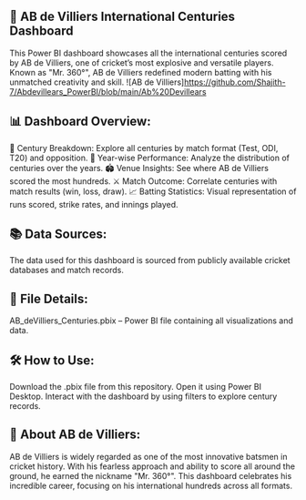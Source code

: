 ## 🏏 AB de Villiers International Centuries Dashboard
This Power BI dashboard showcases all the international centuries scored by AB de Villiers, one of cricket’s most explosive and versatile players. Known as "Mr. 360°", AB de Villiers redefined modern batting with his unmatched creativity and skill.
![AB de Villiers]https://github.com/Shajith-7/Abdevillears_PowerBI/blob/main/Ab%20Devillears

## 📊 Dashboard Overview:
🏅 Century Breakdown: Explore all centuries by match format (Test, ODI, T20) and opposition.
📆 Year-wise Performance: Analyze the distribution of centuries over the years.
🏟️ Venue Insights: See where AB de Villiers scored the most hundreds.
⚔️ Match Outcome: Correlate centuries with match results (win, loss, draw).
📈 Batting Statistics: Visual representation of runs scored, strike rates, and innings played.

## 📚 Data Sources:
The data used for this dashboard is sourced from publicly available cricket databases and match records.

## 💾 File Details:
AB_deVilliers_Centuries.pbix – Power BI file containing all visualizations and data.

## 🛠️ How to Use:
Download the .pbix file from this repository.
Open it using Power BI Desktop.
Interact with the dashboard by using filters to explore century records.

## 🐐 About AB de Villiers:
AB de Villiers is widely regarded as one of the most innovative batsmen in cricket history. With his fearless approach and ability to score all around the ground, he earned the nickname "Mr. 360°". This dashboard celebrates his incredible career, focusing on his international hundreds across all formats.
